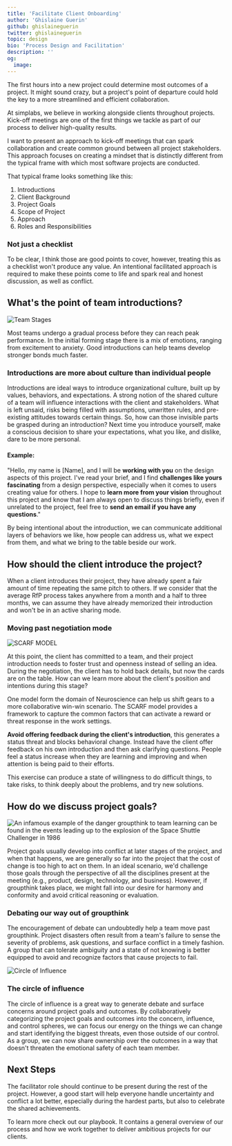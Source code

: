 ```yaml
---
title: 'Facilitate Client Onboarding'
author: 'Ghislaine Guerin'
github: ghislaineguerin
twitter: ghislaineguerin
topic: design
bio: 'Process Design and Facilitation'
description: ''
og:
  image:
---
```


The first hours into a new project could determine most outcomes of a project.
It might sound crazy, but a project's point of departure could hold the key to a
more streamlined and efficient collaboration.

<!--break-->

At simplabs, we believe in working alongside clients throughout projects.
Kick-off meetings are one of the first things we tackle as part of our process
to deliver high-quality results.

I want to present an approach to kick-off meetings that can spark collaboration
and create common ground between all project stakeholders. This approach focuses
on creating a mindset that is distinctly different from the typical frame with
which most software projects are conducted.

That typical frame looks something like this:

1. Introductions
2. Client Background
3. Project Goals
4. Scope of Project
5. Approach
6. Roles and Responsibilities

### Not just a checklist

To be clear, I think those are good points to cover, however, treating this as a
checklist won't produce any value. An intentional facilitated approach is
required to make these points come to life and spark real and honest discussion,
as well as conflict.

## What's the point of team introductions?

![Team Stages](/assets/images/posts/2020-04-27-facilitate-client-onboarding/team-stages.png)

Most teams undergo a gradual process before they can reach peak performance. In
the initial forming stage there is a mix of emotions, ranging from excitement to
anxiety. Good introductions can help teams develop stronger bonds much faster.

### Introductions are more about culture than individual people

Introductions are ideal ways to introduce organizational culture, built up by
values, behaviors, and expectations. A strong notion of the shared culture of a
team will influence interactions with the client and stakeholders. What is left
unsaid, risks being filled with assumptions, unwritten rules, and pre-existing
attitudes towards certain things. So, how can those invisible parts be grasped
during an introduction? Next time you introduce yourself, make a conscious
decision to share your expectations, what you like, and dislike, dare to be more
personal.

#### Example:

"Hello, my name is [Name], and I will be **working with you** on the design
aspects of this project. I've read your brief, and I find **challenges like
yours fascinating** from a design perspective, especially when it comes to users
creating value for others. I hope to **learn more from your vision** throughout
this project and know that I am always open to discuss things briefly, even if
unrelated to the project, feel free to **send an email if you have any
questions**."

By being intentional about the introduction, we can communicate additional
layers of behaviors we like, how people can address us, what we expect from
them, and what we bring to the table beside our work.

## How should the client introduce the project?

When a client introduces their project, they have already spent a fair amount of
time repeating the same pitch to others. If we consider that the average RfP
process takes anywhere from a month and a half to three months, we can assume
they have already memorized their introduction and won't be in an active sharing
mode.

### Moving past negotiation mode

![SCARF MODEL](/assets/images/posts/2020-04-27-facilitate-client-onboarding/scarf.png)

At this point, the client has committed to a team, and their project
introduction needs to foster trust and openness instead of selling an idea.
During the negotiation, the client has to hold back details, but now the cards
are on the table. How can we learn more about the client's position and
intentions during this stage?

One model form the domain of Neuroscience can help us shift gears to a more
collaborative win-win scenario. The SCARF model provides a framework to capture
the common factors that can activate a reward or threat response in the work
settings.

**Avoid offering feedback during the client's introduction**, this generates a
status threat and blocks behavioral change. Instead have the client offer
feedback on his own introduction and then ask clarifying questions. People feel
a status increase when they are learning and improving and when attention is
being paid to their efforts.

This exercise can produce a state of willingness to do difficult things, to take
risks, to think deeply about the problems, and try new solutions.

## How do we discuss project goals?

![An infamous example of the danger groupthink to team learning can be found in the events leading up to the explosion of the Space Shuttle Challenger in 1986](/assets/images/posts/2020-04-27-facilitate-client-onboarding/challenger.png)

Project goals usually develop into conflict at later stages of the project, and
when that happens, we are generally so far into the project that the cost of
change is too high to act on them. In an ideal scenario, we'd challenge those
goals through the perspective of all the disciplines present at the meeting
(e.g., product, design, technology, and business). However, if groupthink takes
place, we might fall into our desire for harmony and conformity and avoid
critical reasoning or evaluation.

### Debating our way out of groupthink

The encouragement of debate can undoubtedly help a team move past groupthink.
Project disasters often result from a team's failure to sense the severity of
problems, ask questions, and surface conflict in a timely fashion. A group that
can tolerate ambiguity and a state of not knowing is better equipped to avoid
and recognize factors that cause projects to fail.

![Circle of Influence](/assets/images/posts/2020-04-27-facilitate-client-onboarding/circle.png)

### The circle of influence

The circle of influence is a great way to generate debate and surface concerns
around project goals and outcomes. By collaboratively categorizing the project
goals and outcomes into the concern, influence, and control spheres, we can
focus our energy on the things we can change and start identifying the biggest
threats, even those outside of our control. As a group, we can now share
ownership over the outcomes in a way that doesn't threaten the emotional safety
of each team member.

## Next Steps

The facilitator role should continue to be present during the rest of the
project. However, a good start will help everyone handle uncertainty and
conflict a lot better, especially during the hardest parts, but also to
celebrate the shared achievements.

To learn more check out our playbook. It contains a general overview of our
process and how we work together to deliver ambitious projects for our clients.
